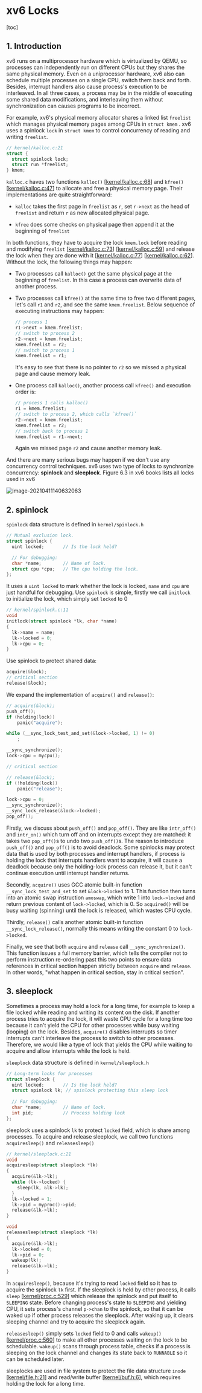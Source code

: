 # xv6 Locks

[toc]

## 1. Introduction

xv6 runs on a multiprocessor hardware which is virtualized by QEMU, so processes can independently run on different CPUs but they shares the same physical memory. Even on a uniprocessor hardware, xv6 also can schedule multiple processes on a single CPU, switch them back and forth. Besides, interrupt handlers also cause process's execution to be interleaved. In all three cases, a process may be in the middle of executing some shared data modifications, and interleaving them without synchronization can causes programs to be incorrect.

For example, xv6's physical memory allocator shares a linked list `freelist` which manages physical memory pages among CPUs in `struct kmem` . xv6 uses a spinlock `lock` in `struct kmem` to control concurrency of reading and writing `freelist`.

```c
// kernel/kalloc.c:21
struct {
  struct spinlock lock;
  struct run *freelist;
} kmem;
```

`kalloc.c` haves two functions `kalloc()` [[kernel/kalloc.c:68](https://github.com/mit-pdos/xv6-riscv/blob/riscv/kernel/kalloc.c#L68)] and `kfree()`  [[kernel/kalloc.c:47](https://github.com/mit-pdos/xv6-riscv/blob/riscv/kernel/kalloc.c#L47)] to allocate and free a physical memory page.  Their implementations are quite straightforward:

- `kalloc` takes the first page in `freelist` as `r`, set `r->next` as the head of `freelist` and return `r` as new allocated physical page. 

- `kfree` does some checks on physical page then append it at the beginning of `freelist`

In both functions, they have to acquire the lock `kmem.lock` before reading and modifying `freelist` [[kernel/kalloc.c:73](https://github.com/mit-pdos/xv6-riscv/blob/riscv/kernel/kalloc.c#L73)] [[kernel/kalloc.c:59](https://github.com/mit-pdos/xv6-riscv/blob/riscv/kernel/kalloc.c#L59)] and release the lock when they are done with it [[kernel/kalloc.c:77](https://github.com/mit-pdos/xv6-riscv/blob/riscv/kernel/kalloc.c#L77)] [[kernel/kalloc.c:62](https://github.com/mit-pdos/xv6-riscv/blob/riscv/kernel/kalloc.c#L72)]. Without the lock, the following things may happen:

- Two processes call `kalloc()` get the same physical page at the beginning of `freelist`. In this case a process can overwrite data of another process.

- Two processes call `kfree()` at the same time to free two different pages, let's call `r1` and `r2`, and see the same `kmem.freelist`. Below sequence of executing instructions may happen:

  ```c
  // process 1
  r1->next = kmem.freelist;
  // switch to process 2
  r2->next = kmem.freelist;
  kmem.freelist = r2;
  // switch to process 1
  kmem.freelist = r1;
  ```

  It's easy to see that there is no pointer to `r2` so we missed a physical page and cause memory leak.

- One process call `kalloc()`, another process call `kfree()` and execution order is:

  ```c
  // process 1 calls kalloc()
  r1 = kmem.freelist;
  // switch to process 2, which calls `kfree()`
  r2->next = kmem.freelist;
  kmem.freelist = r2;
  // switch back to process 1
  kmem.freelist = r1->next;
  ```

  Again we missed page `r2` and cause another memory leak.

And there are many serious bugs may happen if we don't use any concurrency control techniques. xv6 uses two type of locks to synchronize concurrency: **spinlock** and **sleeplock**. Figure 6.3 in xv6 books lists all locks used in xv6

![image-20210411140632063](C:\Users\pynhp\Git\xv6-labs\reports\images\xv6-locks.png)

## 2. spinlock

`spinlock` data structure is defined in `kernel/spinlock.h`

```c
// Mutual exclusion lock.
struct spinlock {
  uint locked;       // Is the lock held?

  // For debugging:
  char *name;        // Name of lock.
  struct cpu *cpu;   // The cpu holding the lock.
};
```

It uses a `uint locked` to mark whether the lock is locked, `name` and `cpu` are just handful for debugging. Use `spinlock` is simple, firstly we call `initlock` to initialize the lock, which simply set `locked` to 0

```c
// kernel/spinlock.c:11
void
initlock(struct spinlock *lk, char *name)
{
  lk->name = name;
  lk->locked = 0;
  lk->cpu = 0;
}
```

Use spinlock to protect shared data:

```c
acquire(&lock);
// critical section
release(&lock);
```

We expand the implementation of `acquire()` and `release()`:

```c
// acquire(&lock);
push_off();
if (holding(lock))
    panic("acquire");

while (__sync_lock_test_and_set(&lock->locked, 1) != 0)
    ;

__sync_synchronize();
lock->cpu = mycpu();

// critical section

// release(&lock);
if (!holding(lock))
    panic("release");

lock->cpu = 0;
__sync_synchronize();
__sync_lock_release(&lock->locked);
pop_off();
```

Firstly, we discuss about `push_off()` and `pop_off()`. They are like `intr_off()` and `intr_on()` which turn off and on interrupts except they are matched: it takes two `pop_off()`s to undo two `push_off()`s. The reason to introduce `push_off()` and `pop_off()` is to avoid deadlock. Some spinlocks may protect data that is used by both processes and interrupt handlers, if process is holding the lock that interrupts handlers want to acquire, it will cause a deadlock because only the holding-lock process can release it, but it can't continue execution until interrupt handler returns.

Secondly, `acquire()` uses GCC atomic built-in function `__sync_lock_test_and_set` to set `&lock->locked` to 1. This function then turns into an atomic swap instruction `amoswap`, which write 1 into `lock->locked` and return previous content of `lock->locked`, which is 0. So `acquired()` will be busy waiting (spinning) until the lock is released, which wastes CPU cycle.

Thirdly, `release()` calls another atomic built-in function `__sync_lock_release()`, normally this means writing the constant 0 to `lock->locked`.

Finally, we see that both `acquire` and `release` call `__sync_synchronize()`. This function issues a full memory barrier, which tells the compiler not to perform instruction re-ordering past this two points to ensure data references in critical section happen strictly between `acquire` and `release`. In other words, "what happen in critical section, stay in critical section".

## 3. sleeplock

Sometimes a process may hold a lock for a long time, for example to keep a file locked while reading and writing its content on the disk. If another process tries to acquire the lock, it will waste CPU cycle for a long time too because it can't yield the CPU for other processes while busy waiting (looping) on the lock. Besides, `acquire()` disables interrupts so timer interrupts can't interleave the process to switch to other processes. Therefore, we would like a type of lock that yields the CPU while waiting to acquire and allow interrupts while the lock is held.

`sleeplock` data structure is defined in `kernel/sleeplock.h`

```c
// Long-term locks for processes
struct sleeplock {
  uint locked;       // Is the lock held?
  struct spinlock lk; // spinlock protecting this sleep lock
  
  // For debugging:
  char *name;        // Name of lock.
  int pid;           // Process holding lock
};
```

sleeplock uses a spinlock `lk` to protect `locked` field, which is share among processes. To acquire and release sleeplock, we call two functions `acquiresleep()` and `releasesleep()`

```c
// kernel/sleeplock.c:21
void
acquiresleep(struct sleeplock *lk)
{
  acquire(&lk->lk);
  while (lk->locked) {
    sleep(lk, &lk->lk);
  }
  lk->locked = 1;
  lk->pid = myproc()->pid;
  release(&lk->lk);
}

void
releasesleep(struct sleeplock *lk)
{
  acquire(&lk->lk);
  lk->locked = 0;
  lk->pid = 0;
  wakeup(lk);
  release(&lk->lk);
}
```

In `acquiresleep()`, because it's trying to read `locked` field so it has to acquire the spinlock `lk` first. If the sleeplock is held by other process, it calls `sleep` [[kernel/proc.c:529](https://github.com/mit-pdos/xv6-riscv/blob/riscv/kernel/proc.c#L529)] which release the spinlock and put itself to `SLEEPING` state. Before changing process's state to `SLEEPING` and yielding CPU, it sets process's channel `p->chan` to the spinlock, so that it can be waked up if other process releases the sleeplock. After waking up, it clears sleeping channel and try to acquire the sleeplock again.

`releasesleep()` simply sets `locked` field to 0 and calls `wakeup()` [[kernel/proc.c:560](https://github.com/mit-pdos/xv6-riscv/blob/riscv/kernel/proc.c#L560)] to make all other processes waiting on the lock to be schedulable. `wakeup()` scans through process table, checks if a process is sleeping on the lock channel and changes its state back to `RUNNABLE` so it can be scheduled later. 

sleeplocks are used in file system to protect the file data structure `inode` [[kernel/file.h:21](https://github.com/mit-pdos/xv6-riscv/blob/riscv/kernel/file.h#L21)] and read/write buffer [[kernel/buf.h:6](https://github.com/mit-pdos/xv6-riscv/blob/riscv/kernel/buf.h#L6)], which requires holding the lock for a long time.


